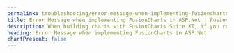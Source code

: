 ```yaml
---
permalink: troubleshooting/error-message-when-implementing-fusioncharts-in-aspnet.html
title: Error Message when implementing FusionCharts in ASP.Net | FusionCharts
description: When building charts with FusionCharts Suite XT, if you run into errors, you can use our troubleshooting to trace such errors
heading: Error Message when implementing FusionCharts in ASP.Net
chartPresent: false
---
```


